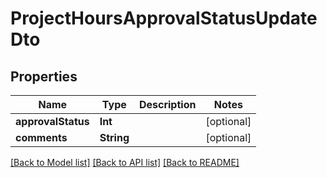 # ProjectHoursApprovalStatusUpdateDto

## Properties
Name | Type | Description | Notes
------------ | ------------- | ------------- | -------------
**approvalStatus** | **Int** |  | [optional] 
**comments** | **String** |  | [optional] 

[[Back to Model list]](../README.md#documentation-for-models) [[Back to API list]](../README.md#documentation-for-api-endpoints) [[Back to README]](../README.md)


